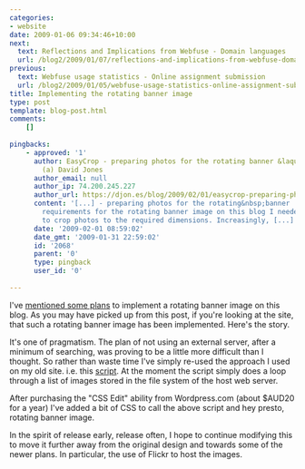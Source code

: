 ```yaml
---
categories:
- website
date: 2009-01-06 09:34:46+10:00
next:
  text: Reflections and Implications from Webfuse - Domain languages
  url: /blog2/2009/01/07/reflections-and-implications-from-webfuse-domain-languages/
previous:
  text: Webfuse usage statistics - Online assignment submission
  url: /blog2/2009/01/05/webfuse-usage-statistics-online-assignment-submission/
title: Implementing the rotating banner image
type: post
template: blog-post.html
comments:
    []
    
pingbacks:
    - approved: '1'
      author: EasyCrop - preparing photos for the rotating banner &laquo; The Weblog of
        (a) David Jones
      author_email: null
      author_ip: 74.200.245.227
      author_url: https://djon.es/blog/2009/02/01/easycrop-preparing-photos-for-the-rotating-banner/
      content: '[...] - preparing photos for the rotating&nbsp;banner  As part implementation
        requirements for the rotating banner image on this blog I needed some software
        to crop photos to the required dimensions. Increasingly, [...]'
      date: '2009-02-01 08:59:02'
      date_gmt: '2009-01-31 22:59:02'
      id: '2068'
      parent: '0'
      type: pingback
      user_id: '0'
    
---
```

I've [mentioned some plans](/blog2/2008/12/28/plans-for-implementing-rotating-banner-image/) to implement a rotating banner image on this blog. As you may have picked up from this post, if you're looking at the site, that such a rotating banner image has been implemented. Here's the story.

It's one of pragmatism. The plan of not using an external server, after a minimum of searching, was proving to be a little more difficult than I thought. So rather than waste time I've simply re-used the approach I used on my old site. i.e. this [script](http://cq-pan.cqu.edu.au/WF/object/ImageRotator/?header=image/jpg). At the moment the script simply does a loop through a list of images stored in the file system of the host web server.

After purchasing the "CSS Edit" ability from Wordpress.com (about $AUD20 for a year) I've added a bit of CSS to call the above script and hey presto, rotating banner image.

In the spirit of release early, release often, I hope to continue modifying this to move it further away from the original design and towards some of the newer plans. In particular, the use of Flickr to host the images.